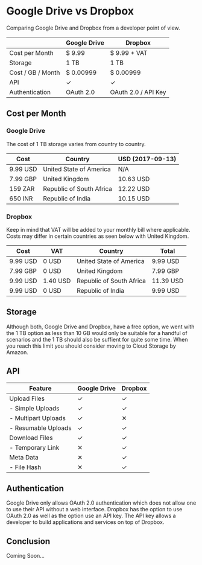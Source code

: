 # Google Drive vs Dropbox

Comparing Google Drive and Dropbox from a developer point of view.

|                   | Google Drive | Dropbox                |
| ----------------- | ------------ | ---------------------- |
| Cost per Month    | $ 9.99       | $ 9.99 + VAT           |
| Storage           | 1 TB         | 1 TB                   |
| Cost / GB / Month | $ 0.00999    | $ 0.00999              |
| API               | &#10003;     | &#10003;               |
| Authentication    | OAuth 2.0    | OAuth 2.0 / API Key    |

## Cost per Month

### Google Drive

The cost of 1 TB storage varies from country to country.

| Cost     | Country                  | USD (2017-09-13) |
| -------- | ------------------------ | ---------------- |
| 9.99 USD | United State of America  | N/A              |
| 7.99 GBP | United Kingdom           | 10.63 USD        |
| 159 ZAR  | Republic of South Africa | 12.22 USD        |
| 650 INR  | Republic of India        | 10.15 USD        |


### Dropbox

Keep in mind that VAT will be added to your monthly bill where applicable. Costs may differ in certain countries as seen below with United Kingdom.

| Cost     | VAT      | Country                  | Total     |
| -------- | -------- | ------------------------ | --------- |
| 9.99 USD | 0 USD    | United State of America  | 9.99 USD  |
| 7.99 GBP | 0 USD    | United Kingdom           | 7.99 GBP  |
| 9.99 USD | 1.40 USD | Republic of South Africa | 11.39 USD |
| 9.99 USD | 0 USD    | Republic of India        | 9.99 USD  |


## Storage

Although both, Google Drive and Dropbox, have a free option, we went with the 1 TB option as less than 10 GB would only be suitable for a handful of scenarios and the 1 TB should also be suffient for quite some time. When you reach this limit you should consider moving to Cloud Storage by Amazon.

## API

| Feature             | Google Drive | Dropbox  |
| --------------------| ------------ | -------- |
| Upload Files        | &#10003;     | &#10003; |
| - Simple Uploads    | &#10003;     | &#10003; |
| - Multipart Uploads | &#10003;     | &#10005; |
| - Resumable Uploads | &#10003;     | &#10003; |
| Download Files      | &#10003;     | &#10003; |
| - Temporary Link    | &#10005;     | &#10003; |
| Meta Data           | &#10005;     | &#10003; |
| - File Hash         | &#10005;     | &#10003; |

## Authentication

Google Drive only allows OAuth 2.0 authentication which does not allow one to use their API without a web interface. Dropbox has the option to use OAuth 2.0 as well as the option use an API key. The API key allows a developer to build applications and services on top of Dropbox.

## Conclusion

Coming Soon...